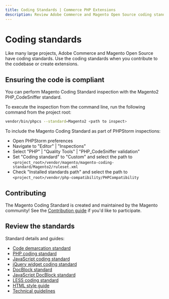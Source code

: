 ```yaml
---
title: Coding Standards | Commerce PHP Extensions
description: Review Adobe Commerce and Magento Open Source coding standards for different languages, including PHP, JavaScript, LESS, and jQuery. 
---
```


# Coding standards

<!-- This topic is referred to from Magento 2 code! Don't change the [URL](https://glossary.magento.com/url) without informing engineering! -->
<!-- Referring file: contributing.md owned by core -->

Like many large projects, Adobe Commerce and Magento Open Source have coding standards. Use the coding standards when you contribute to the codebase or create extensions.

## Ensuring the code is compliant

You can perform Magento Coding Standard inspection with the Magento2 PHP_CodeSniffer standard.

To execute the inspection from the command line, run the following command from the project root:

```bash
vendor/bin/phpcs --standard=Magento2 <path to inspect>
```

To include the Magento Coding Standard as part of PHPStorm inspections:

- Open PHPStorm preferences
- Navigate to "Editor" | "Inspections"
- Select "PHP" | "Quality Tools" | "PHP_CodeSniffer validation"
- Set "Coding standard" to "Custom" and select the path to `<project_root>/vendor/magento/magento-coding-standard/Magento2/ruleset.xml`
- Check "Installed standards path" and select the path to `<project_root>/vendor/php-compatibility/PHPCompatibility`

## Contributing

The Magento Coding Standard is created and maintained by the Magento community! See the [Contribution guide](contributing.md) if you'd like to participate.

## Review the standards

Standard details and guides:

-  [Code demarcation standard](code-demarcation.md)
-  [PHP coding standard](php.md)
-  [JavaScript coding standard](js.md)
-  [jQuery widget coding standard](jquery-widgets.md)
-  [DocBlock standard](docblock.md)
-  [JavaScript DocBlock standard](js-docblock.md)
-  [LESS coding standard](less.md)
-  [HTML style guide](html-style-guide.md)
-  [Technical guidelines](technical-guidelines.md)
